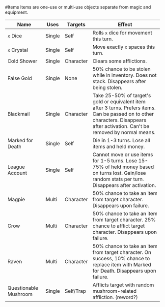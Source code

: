 #Items
Items are one-use or multi-use objects separate from magic and equipment.

Name | Uses | Targets | Effect
---- | ---- | ------- | ------
```x``` Dice | Single | Self | Rolls ```x``` dice for movement this turn.
```x``` Crystal | Single | Self | Move exactly ```x``` spaces this turn.
Cold Shower | Single | Character | Clears some afflictions.
False Gold | Single | None | 50% chance to be stolen while in inventory. Does not stack. Disappears after being stolen.
Blackmail | Single | Character | Take 25-50% of target's gold or equivalent item after 3 turns. Prefers items. Can be passed on to other characters. Disappears after activation. Can't be removed by normal means.
Marked for Death | Single | Self | Die in 1-3 turns. Lose all items and held money.
League Account | Single | Self | Cannot move or use items for 1-5 turns. Lose 15-75% of held money based on turns lost. Gain/lose random stats per turn. Disappears after activation.
Magpie | Multi | Character | 50% chance to take an item from target character. Disappears upon failure.
Crow | Multi | Character | 50% chance to take an item from target character. 25% chance to afflict target character. Disappears upon failure.
Raven | Multi | Character | 50% chance to take an item from target character. On success, 10% chance to replace item with Marked for Death. Disappears upon failure.
Questionable Mushroom | Single | Self/Trap | Afflicts target with random mushroom-related affliction. (reword?)
